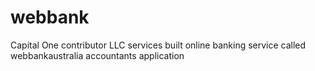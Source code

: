 # webbank
Capital One contributor LLC services built online banking service called webbankaustralia accountants application

